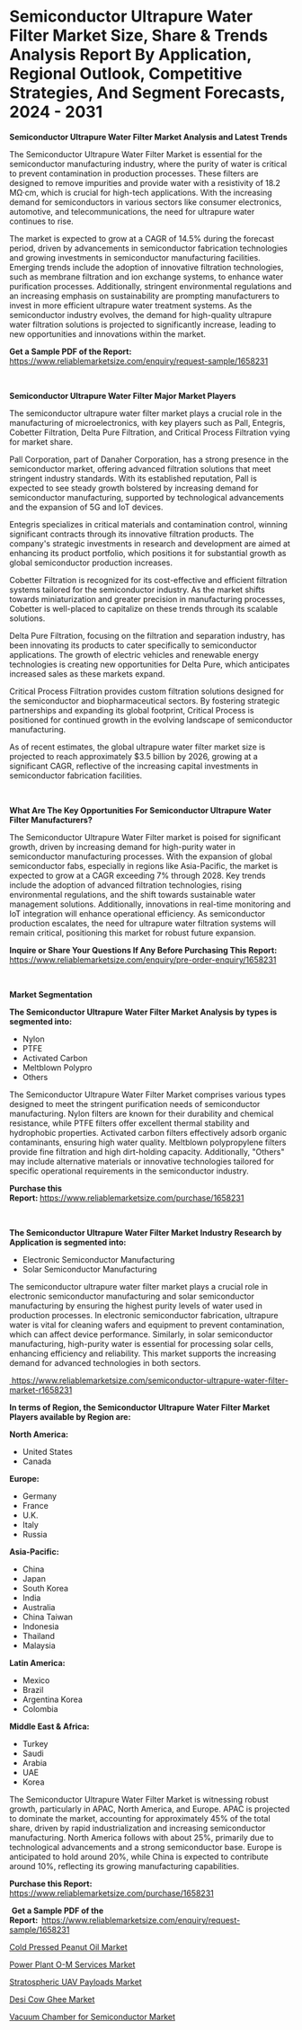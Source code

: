 <p><h1>Semiconductor Ultrapure Water Filter Market Size, Share & Trends Analysis Report By Application, Regional Outlook, Competitive Strategies, And Segment Forecasts, 2024 - 2031</h1></p><p><strong>Semiconductor Ultrapure Water Filter Market Analysis and Latest Trends</strong></p>
<p><p>The Semiconductor Ultrapure Water Filter Market is essential for the semiconductor manufacturing industry, where the purity of water is critical to prevent contamination in production processes. These filters are designed to remove impurities and provide water with a resistivity of 18.2 MΩ·cm, which is crucial for high-tech applications. With the increasing demand for semiconductors in various sectors like consumer electronics, automotive, and telecommunications, the need for ultrapure water continues to rise.</p><p>The market is expected to grow at a CAGR of 14.5% during the forecast period, driven by advancements in semiconductor fabrication technologies and growing investments in semiconductor manufacturing facilities. Emerging trends include the adoption of innovative filtration technologies, such as membrane filtration and ion exchange systems, to enhance water purification processes. Additionally, stringent environmental regulations and an increasing emphasis on sustainability are prompting manufacturers to invest in more efficient ultrapure water treatment systems. As the semiconductor industry evolves, the demand for high-quality ultrapure water filtration solutions is projected to significantly increase, leading to new opportunities and innovations within the market.</p></p>
<p><strong>Get a Sample PDF of the Report:&nbsp;</strong> <a href="https://www.reliablemarketsize.com/enquiry/request-sample/1658231?utm_campaign=1105&utm_medium=2&utm_source=Github&utm_content=ia&utm_term=28092024&utm_id=semiconductor-ultrapure-water-filter">https://www.reliablemarketsize.com/enquiry/request-sample/1658231</a></p>
<p>&nbsp;</p>
<p><strong>Semiconductor Ultrapure Water Filter Major Market Players</strong></p>
<p><p>The semiconductor ultrapure water filter market plays a crucial role in the manufacturing of microelectronics, with key players such as Pall, Entegris, Cobetter Filtration, Delta Pure Filtration, and Critical Process Filtration vying for market share. </p><p>Pall Corporation, part of Danaher Corporation, has a strong presence in the semiconductor market, offering advanced filtration solutions that meet stringent industry standards. With its established reputation, Pall is expected to see steady growth bolstered by increasing demand for semiconductor manufacturing, supported by technological advancements and the expansion of 5G and IoT devices.</p><p>Entegris specializes in critical materials and contamination control, winning significant contracts through its innovative filtration products. The company's strategic investments in research and development are aimed at enhancing its product portfolio, which positions it for substantial growth as global semiconductor production increases.</p><p>Cobetter Filtration is recognized for its cost-effective and efficient filtration systems tailored for the semiconductor industry. As the market shifts towards miniaturization and greater precision in manufacturing processes, Cobetter is well-placed to capitalize on these trends through its scalable solutions.</p><p>Delta Pure Filtration, focusing on the filtration and separation industry, has been innovating its products to cater specifically to semiconductor applications. The growth of electric vehicles and renewable energy technologies is creating new opportunities for Delta Pure, which anticipates increased sales as these markets expand.</p><p>Critical Process Filtration provides custom filtration solutions designed for the semiconductor and biopharmaceutical sectors. By fostering strategic partnerships and expanding its global footprint, Critical Process is positioned for continued growth in the evolving landscape of semiconductor manufacturing.</p><p>As of recent estimates, the global ultrapure water filter market size is projected to reach approximately $3.5 billion by 2026, growing at a significant CAGR, reflective of the increasing capital investments in semiconductor fabrication facilities.</p></p>
<p>&nbsp;</p>
<p><strong>What Are The Key Opportunities For Semiconductor Ultrapure Water Filter Manufacturers?</strong></p>
<p><p>The Semiconductor Ultrapure Water Filter market is poised for significant growth, driven by increasing demand for high-purity water in semiconductor manufacturing processes. With the expansion of global semiconductor fabs, especially in regions like Asia-Pacific, the market is expected to grow at a CAGR exceeding 7% through 2028. Key trends include the adoption of advanced filtration technologies, rising environmental regulations, and the shift towards sustainable water management solutions. Additionally, innovations in real-time monitoring and IoT integration will enhance operational efficiency. As semiconductor production escalates, the need for ultrapure water filtration systems will remain critical, positioning this market for robust future expansion.</p></p>
<p><strong>Inquire or Share Your Questions If Any Before Purchasing This Report:</strong> <a href="https://www.reliablemarketsize.com/enquiry/pre-order-enquiry/1658231?utm_campaign=1105&utm_medium=2&utm_source=Github&utm_content=ia&utm_term=28092024&utm_id=semiconductor-ultrapure-water-filter">https://www.reliablemarketsize.com/enquiry/pre-order-enquiry/1658231</a></p>
<p>&nbsp;</p>
<p><strong>Market Segmentation</strong></p>
<p><strong>The Semiconductor Ultrapure Water Filter Market Analysis by types is segmented into:</strong></p>
<p><ul><li>Nylon</li><li>PTFE</li><li>Activated Carbon</li><li>Meltblown Polypro</li><li>Others</li></ul></p>
<p><p>The Semiconductor Ultrapure Water Filter Market comprises various types designed to meet the stringent purification needs of semiconductor manufacturing. Nylon filters are known for their durability and chemical resistance, while PTFE filters offer excellent thermal stability and hydrophobic properties. Activated carbon filters effectively adsorb organic contaminants, ensuring high water quality. Meltblown polypropylene filters provide fine filtration and high dirt-holding capacity. Additionally, "Others" may include alternative materials or innovative technologies tailored for specific operational requirements in the semiconductor industry.</p></p>
<p><strong>Purchase this Report:&nbsp;</strong><a href="https://www.reliablemarketsize.com/purchase/1658231?utm_campaign=1105&utm_medium=2&utm_source=Github&utm_content=ia&utm_term=28092024&utm_id=semiconductor-ultrapure-water-filter">https://www.reliablemarketsize.com/purchase/1658231</a></p>
<p>&nbsp;</p>
<p><strong>The Semiconductor Ultrapure Water Filter Market Industry Research by Application is segmented into:</strong></p>
<p><ul><li>Electronic Semiconductor Manufacturing</li><li>Solar Semiconductor Manufacturing</li></ul></p>
<p><p>The semiconductor ultrapure water filter market plays a crucial role in electronic semiconductor manufacturing and solar semiconductor manufacturing by ensuring the highest purity levels of water used in production processes. In electronic semiconductor fabrication, ultrapure water is vital for cleaning wafers and equipment to prevent contamination, which can affect device performance. Similarly, in solar semiconductor manufacturing, high-purity water is essential for processing solar cells, enhancing efficiency and reliability. This market supports the increasing demand for advanced technologies in both sectors.</p></p>
<p><a href="https://www.reliablemarketsize.com/semiconductor-ultrapure-water-filter-market-r1658231?utm_campaign=1105&utm_medium=2&utm_source=Github&utm_content=ia&utm_term=28092024&utm_id=semiconductor-ultrapure-water-filter">&nbsp;https://www.reliablemarketsize.com/semiconductor-ultrapure-water-filter-market-r1658231</a></p>
<p><strong>In terms of Region, the Semiconductor Ultrapure Water Filter Market Players available by Region are:</strong></p>
<p>
    <p> <strong> North America: </strong>
        <ul>
            <li>United States</li>
            <li>Canada</li>
        </ul>
        </p> 
    <p> <strong> Europe: </strong>
        <ul>
            <li>Germany</li>
            <li>France</li>
            <li>U.K.</li>
            <li>Italy</li>
            <li>Russia</li>
        </ul>
        </p> 
    <p> <strong> Asia-Pacific: </strong>
        <ul>
            <li>China</li>
            <li>Japan</li>
            <li>South Korea</li>
            <li>India</li>
            <li>Australia</li>
            <li>China Taiwan</li>
            <li>Indonesia</li>
            <li>Thailand</li>
            <li>Malaysia</li>
        </ul>
        </p> 
    <p> <strong> Latin America: </strong>
        <ul>
            <li>Mexico</li>
            <li>Brazil</li>
            <li>Argentina Korea</li>
            <li>Colombia</li>
        </ul>
        </p> 
    <p> <strong> Middle East & Africa: </strong>
        <ul>
            <li>Turkey</li>
            <li>Saudi</li>
            <li>Arabia</li>
            <li>UAE</li>
            <li>Korea</li>
        </ul>
    </p>
    </p>
<p><p>The Semiconductor Ultrapure Water Filter Market is witnessing robust growth, particularly in APAC, North America, and Europe. APAC is projected to dominate the market, accounting for approximately 45% of the total share, driven by rapid industrialization and increasing semiconductor manufacturing. North America follows with about 25%, primarily due to technological advancements and a strong semiconductor base. Europe is anticipated to hold around 20%, while China is expected to contribute around 10%, reflecting its growing manufacturing capabilities.</p></p>
<p><strong>Purchase this Report: </strong><a href="https://www.reliablemarketsize.com/purchase/1658231?utm_campaign=1105&utm_medium=2&utm_source=Github&utm_content=ia&utm_term=28092024&utm_id=semiconductor-ultrapure-water-filter">https://www.reliablemarketsize.com/purchase/1658231</a></p>
<p>&nbsp;<strong>Get a Sample PDF of the Report:&nbsp;&nbsp;</strong><a href="https://www.reliablemarketsize.com/enquiry/request-sample/1658231?utm_campaign=1105&utm_medium=2&utm_source=Github&utm_content=ia&utm_term=28092024&utm_id=semiconductor-ultrapure-water-filter">https://www.reliablemarketsize.com/enquiry/request-sample/1658231</a></p>
<p><strong></strong></p>
<p><p><a href="https://www.linkedin.com/pulse/cold-pressed-peanut-oil-market-global-insights-sales-trends-tgsee?trackingId=oQ7LC%2BHlSA6HjNIVphgt6Q%3D%3D&utm_campaign=1105&utm_medium=2&utm_source=Github&utm_content=ia&utm_term=28092024&utm_id=semiconductor-ultrapure-water-filter">Cold Pressed Peanut Oil Market</a></p><p><a href="https://issuu.com/reportprime-2/docs/power-plant-o-m-services-market-siz_05c714377f3002?utm_campaign=1105&utm_medium=2&utm_source=Github&utm_content=ia&utm_term=28092024&utm_id=semiconductor-ultrapure-water-filter">Power Plant O-M Services Market</a></p><p><a href="https://issuu.com/reportprime-2/docs/stratospheric-uav-payloads-market-s_b0641215b7e123?utm_campaign=1105&utm_medium=2&utm_source=Github&utm_content=ia&utm_term=28092024&utm_id=semiconductor-ultrapure-water-filter">Stratospheric UAV Payloads Market</a></p><p><a href="https://www.linkedin.com/pulse/global-desi-cow-ghee-market-analysis-trends-forecasts-growth-hsfce?utm_campaign=1105&utm_medium=2&utm_source=Github&utm_content=ia&utm_term=28092024&utm_id=semiconductor-ultrapure-water-filter">Desi Cow Ghee Market</a></p><p><a href="https://github.com/NorbertYates/Market-Research-Report-List-7/blob/main/vacuum-chamber-for-semiconductor-market.md?utm_campaign=1105&utm_medium=2&utm_source=Github&utm_content=ia&utm_term=28092024&utm_id=semiconductor-ultrapure-water-filter">Vacuum Chamber for Semiconductor Market</a></p></p>